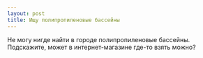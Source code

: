 ```yaml
---
layout: post 
title: Ищу полипропиленовые бассейны 
--- 
```

Не могу нигде найти в городе полипропиленовые бассейны. Подскажите, может в интернет-магазине где-то взять можно?